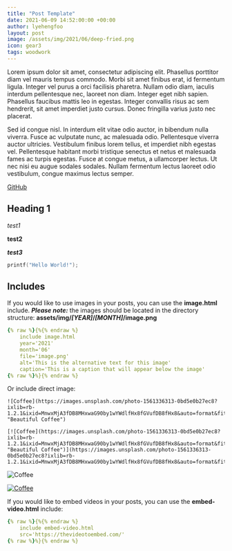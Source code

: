 ```yaml
---
title: "Post Template"
date: 2021-06-09 14:52:00:00 +00:00
author: lyehengfoo
layout: post
image: /assets/img/2021/06/deep-fried.png
icon: gear3
tags: woodwork
---
```


Lorem ipsum dolor sit amet, consectetur adipiscing elit. Phasellus porttitor diam vel mauris tempus commodo. Morbi sit amet finibus erat, id fermentum ligula. Integer vel purus a orci facilisis pharetra. Nullam odio diam, iaculis interdum pellentesque nec, laoreet non diam. Integer eget nibh sapien. Phasellus faucibus mattis leo in egestas. Integer convallis risus ac sem hendrerit, sit amet imperdiet justo cursus. Donec fringilla varius justo nec placerat.

Sed id congue nisl. In interdum elit vitae odio auctor, in bibendum nulla viverra. Fusce ac vulputate nunc, ac malesuada odio. Pellentesque viverra auctor ultricies. Vestibulum finibus lorem tellus, et imperdiet nibh egestas vel. Pellentesque habitant morbi tristique senectus et netus et malesuada fames ac turpis egestas. Fusce at congue metus, a ullamcorper lectus. Ut nec nisi eu augue sodales sodales. Nullam fermentum lectus laoreet odio vestibulum, congue maximus lectus semper.

[GitHub](https://github.com) 

## Heading 1

*test1*

**test2**

***test3***


```c
printf("Hello World!");
```

## Includes

If you would like to use images in your posts, you can use the **image.html** include. 
***Please note:*** the images should be located in the directory structure: 
**assets/img/*[YEAR]*/*[MONTH]*/image.png**

```yaml
{% raw %}{%{% endraw %}
    include image.html
    year='2021'
    month='06'
    file='image.png'
    alt='This is the alternative text for this image'
    caption='This is a caption that will appear below the image'
{% raw %}%}{% endraw %}
```

Or include direct image:

```
![Coffee](https://images.unsplash.com/photo-1561336313-0bd5e0b27ec8?ixlib=rb-1.2.1&ixid=MnwxMjA3fDB8MHxwaG90by1wYWdlfHx8fGVufDB8fHx8&auto=format&fit=crop&w=1470&q=80 "Beautiful Coffee")

[![Coffee](https://images.unsplash.com/photo-1561336313-0bd5e0b27ec8?ixlib=rb-1.2.1&ixid=MnwxMjA3fDB8MHxwaG90by1wYWdlfHx8fGVufDB8fHx8&auto=format&fit=crop&w=1470&q=80 "Beautiful Coffee")](https://images.unsplash.com/photo-1561336313-0bd5e0b27ec8?ixlib=rb-1.2.1&ixid=MnwxMjA3fDB8MHxwaG90by1wYWdlfHx8fGVufDB8fHx8&auto=format&fit=crop&w=1470&q=80)

```

![Coffee](https://images.unsplash.com/photo-1561336313-0bd5e0b27ec8?ixlib=rb-1.2.1&ixid=MnwxMjA3fDB8MHxwaG90by1wYWdlfHx8fGVufDB8fHx8&auto=format&fit=crop&w=1470&q=80 "Beautiful Coffee")

[![Coffee](https://images.unsplash.com/photo-1561336313-0bd5e0b27ec8?ixlib=rb-1.2.1&ixid=MnwxMjA3fDB8MHxwaG90by1wYWdlfHx8fGVufDB8fHx8&auto=format&fit=crop&w=1470&q=80 "Beautiful Coffee")](https://images.unsplash.com/photo-1561336313-0bd5e0b27ec8?ixlib=rb-1.2.1&ixid=MnwxMjA3fDB8MHxwaG90by1wYWdlfHx8fGVufDB8fHx8&auto=format&fit=crop&w=1470&q=80)


If you would like to embed videos in your posts, you can use the **embed-video.html** include:

```yaml
{% raw %}{%{% endraw %}
    include embed-video.html
    src='https://thevideotoembed.com/'
{% raw %}%}{% endraw %}
```